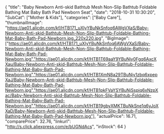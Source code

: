 {
	"title": "Baby Newborn Anti-skid Bathtub Mesh Non-Slip Bathtub Foldable Bathing Mat Baby Bath Pad Newborn Seat",
	"date": "2018-10-31 10:30:20",
	"SubCat": ["Mother & Kids"],
	"categories": ["Baby Care"],
	"thumbnailImage": "https://ae01.alicdn.com/kf/HTB171_uXIyYBuNkSnfoq6AWgVXaS/Baby-Newborn-Anti-skid-Bathtub-Mesh-Non-Slip-Bathtub-Foldable-Bathing-Mat-Baby-Bath-Pad-Newborn.jpg_220x220.jpg",
	"BigImage": ["https://ae01.alicdn.com/kf/HTB171_uXIyYBuNkSnfoq6AWgVXaS/Baby-Newborn-Anti-skid-Bathtub-Mesh-Non-Slip-Bathtub-Foldable-Bathing-Mat-Baby-Bath-Pad-Newborn.jpg","https://ae01.alicdn.com/kf/HTB1T69aaY9YBuNjy0Fgq6AxcXXau/Baby-Newborn-Anti-skid-Bathtub-Mesh-Non-Slip-Bathtub-Foldable-Bathing-Mat-Baby-Bath-Pad-Newborn.jpg","https://ae01.alicdn.com/kf/HTB1XmN8a29TBuNjy1zbq6xpepXaJ/Baby-Newborn-Anti-skid-Bathtub-Mesh-Non-Slip-Bathtub-Foldable-Bathing-Mat-Baby-Bath-Pad-Newborn.jpg","https://ae01.alicdn.com/kf/HTB1pkFVaYSYBuNjSspiq6xNzpXac/Baby-Newborn-Anti-skid-Bathtub-Mesh-Non-Slip-Bathtub-Foldable-Bathing-Mat-Baby-Bath-Pad-Newborn.jpg","https://ae01.alicdn.com/kf/HTB19gbyXMKTBuNkSne1q6yJoXXaD/Baby-Newborn-Anti-skid-Bathtub-Mesh-Non-Slip-Bathtub-Foldable-Bathing-Mat-Baby-Bath-Pad-Newborn.jpg"],
	"actualPrice": 16.71,
	"comparePrice": 32.76,
	"linkurl": "http://s.click.aliexpress.com/e/bUGNdAcs",
	"inStock": 64
}

